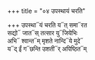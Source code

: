 +++
title = "०४ उपस्थायं चरति"

+++
उपस्था᳓यं चरति य᳓त् समा᳓रत  
सद्यो᳓ जात᳓स् तत्सार यु᳓जियेभिः  
अभि᳓ श्वान्त᳓म् मृशते नान्दि᳓ये मुदे᳓  
य᳓द् ईं ग᳓छन्ति उशती᳓र् अपिष्ठित᳓म्